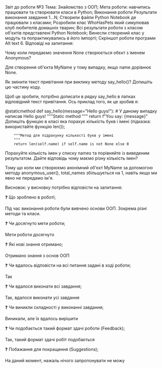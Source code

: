 Звіт до роботи №3
Тема: Знайомство з ООП;
Мета роботи: навчитись працювати та створювати класи в Python;
Виконання роботи
Результати виконання завдання 1...N;
Створили файли Python Notebook де працювали з класами;
Розробили клас WhoHasPets який симулював клуб любителів домашніх тварин;
Всі результати роботи з класом об'єктів представлені Python Notebook;
Винесли створений клас у модуть та попрактикувались в його імпорті;
Скріншот роботи програми
Alt text 6. Відповіді на запитання:

Чому коли передаємо значення None створюється обєкт з іменем Anonymous?

Для створення об'єкта MyName у тому випадку, якщо name дорівнює None.

Як змінити текст привітання при виклику методу say_hello()? Допишіть цю частину коду.

Щоб це зробити, потрібно дописати в рядку say_hello в лапках відповідний текст привітання. Ось приклад того, як це зробив я:

@staticmethod
    def say_hello(message="Hello guys!"): # У даному випадку написав Hello guys!
        """Static method
        """
        return f"You say: {message}"
Допишіть функцію в класі яка порахує кількість букв і імені (підказка: використайте функцію len());

        """Метод для підрахунку кількості букв у імені
        """
        return len(self.name) if self.name is not None else 0
Порахуйте кількість імен у списку names та порівняйте із виведеним результатом. Дайте відповідь чому маємо різну кількість імен?

Тому що коли ми створюємо анонімний об'єкт MyName за допомогою методу anonymous_user(), total_names збільшується на 1, навіть якщо ми явно не передамо ім'я.

Висновок:
у висновку потрібно відповісти на запитання:

❓ Що зроблено в роботі;

Під час виконання роботи були вивчено основи ООП. Зокрема різні методи та класи.

❓ Чи досягнуто мети роботи;

Мети роботи досягнуто

❓ Які нові знання отримано;

Отримано знання з основ ООП

❓ Чи вдалось відповісти на всі питання задані в ході роботи;

Так

❓ Чи вдалося виконати всі завдання;

Так, вдалося виконати усі завдання

❓ Чи виникли складності у виконанні завдання;

Виникали, але їх вдалось вирішити

❓ Чи подобається такий формат здачі роботи (Feedback);

Так, такий формат здачі робіт подобається

❓ Побажання для покращення (Suggestions);

На даний момент, нажаль нічого запропонувати не можу